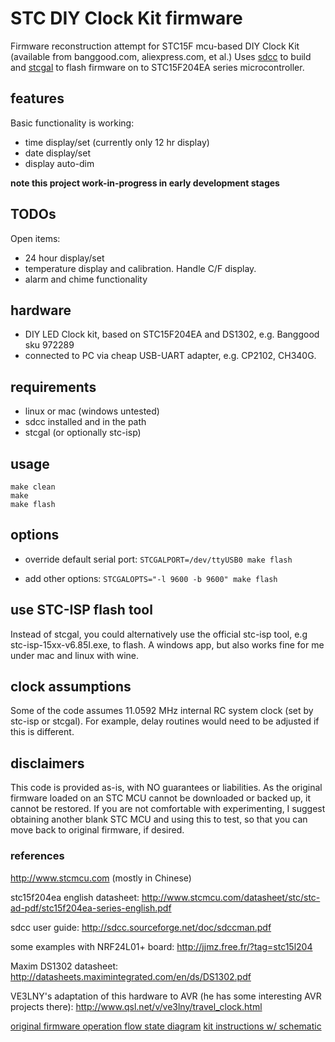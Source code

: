 # STC DIY Clock Kit firmware
Firmware reconstruction attempt for STC15F mcu-based DIY Clock Kit (available from banggood.com, aliexpress.com, et al.) Uses [sdcc](http://sdcc.sf.net) to build and [stcgal](https://github.com/grigorig/stcgal) to flash firmware on to STC15F204EA series microcontroller.

## features
Basic functionality is working:
* time display/set (currently only 12 hr display)
* date display/set
* display auto-dim

**note this project work-in-progress in early development stages**

## TODOs
Open items:
* 24 hour display/set
* temperature display and calibration. Handle C/F display.
* alarm and chime functionality

## hardware
* DIY LED Clock kit, based on STC15F204EA and DS1302, e.g. Banggood sku 972289
* connected to PC via cheap USB-UART adapter, e.g. CP2102, CH340G.

## requirements
* linux or mac (windows untested)
* sdcc installed and in the path
* stcgal (or optionally stc-isp)

## usage
```
make clean
make
make flash
```

## options
* override default serial port:
`STCGALPORT=/dev/ttyUSB0 make flash`

* add other options:
`STCGALOPTS="-l 9600 -b 9600" make flash`

## use STC-ISP flash tool
Instead of stcgal, you could alternatively use the official stc-isp tool, e.g stc-isp-15xx-v6.85I.exe, to flash.
A windows app, but also works fine for me under mac and linux with wine.

## clock assumptions
Some of the code assumes 11.0592 MHz internal RC system clock (set by stc-isp or stcgal).
For example, delay routines would need to be adjusted if this is different.

## disclaimers
This code is provided as-is, with NO guarantees or liabilities.
As the original firmware loaded on an STC MCU cannot be downloaded or backed up, it cannot be restored. If you are not comfortable with experimenting, I suggest obtaining another blank STC MCU and using this to test, so that you can move back to original firmware, if desired.

### references
http://www.stcmcu.com (mostly in Chinese)

stc15f204ea english datasheet:
http://www.stcmcu.com/datasheet/stc/stc-ad-pdf/stc15f204ea-series-english.pdf

sdcc user guide:
http://sdcc.sourceforge.net/doc/sdccman.pdf

some examples with NRF24L01+ board:
http://jjmz.free.fr/?tag=stc15l204

Maxim DS1302 datasheet:
http://datasheets.maximintegrated.com/en/ds/DS1302.pdf

VE3LNY's adaptation of this hardware to AVR (he has some interesting AVR projects there):
http://www.qsl.net/v/ve3lny/travel_clock.html

[original firmware operation flow state diagram](docs/DIY_LED_Clock_operation_original.png)
[kit instructions w/ schematic](docs/DIY_LED_Clock.png)

